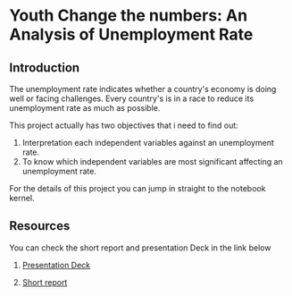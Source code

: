 # Youth Change the numbers: An Analysis of Unemployment Rate
## Introduction
The unemployment rate indicates whether a country's economy is doing well or facing challenges. Every country's is in a race to reduce its unemployment rate as much as possible.

This project actually has two objectives that i need to find out:
1. Interpretation each independent variables against an unemployment rate.
2. To know which independent variables are most significant affecting an unemployment rate.

For the details of this project you can jump in straight to the notebook kernel.

## Resources
You can check the short report and presentation Deck in the link below
1. [Presentation Deck](https://docs.google.com/presentation/d/1lH1o1Nvg7unL5aTTDmeLcbMautkZNhreqHBXX--ElkY/edit?usp=sharing)

2. [Short report](https://medium.com/@rizkybarok/youth-change-the-numbers-an-analysis-of-unemployment-rate-de55e5e04d6f)